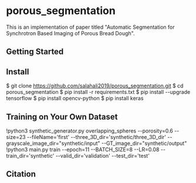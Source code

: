 # porous_segmentation

This is an implementation of paper titled "Automatic Segmentation for Synchrotron Based Imaging of Porous Bread Dough".

## Getting Started

## Install

$ git clone https://github.com/salahali2019/porous_segmentation.git
$ cd porous_segmentation
$ pip install -r requirements.txt
$ pip install --upgrade tensorflow
$ pip install opencv-python
$ pip install keras


## Training on Your Own Dataset

!python3 synthetic_generator.py overlapping_spheres --porosity=0.6  --size=23 --fileName='first' --three_3D_dir='synthetic/three_3D_dir' --grayscale_image_dir="synthetic/input" --GT_image_dir="synthetic/output"
!python3 main.py train  --epoch=11 --BATCH_SIZE=8 --LR=0.08 --train_dir='synthetic' --valid_dir='validation' --test_dir='test'

## Citation
